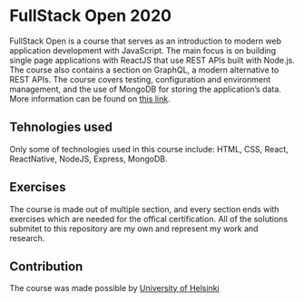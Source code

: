 # FullStack Open 2020

FullStack Open is a course that serves as an introduction to modern web application development with JavaScript. The main focus is on building single page applications with ReactJS that use REST APIs built with Node.js. The course also contains a section on GraphQL, a modern alternative to REST APIs.
The course covers testing, configuration and environment management, and the use of MongoDB for storing the application’s data. More information can be found on [this link](https://fullstackopen.com/en/about).

## Tehnologies used
Only some of technologies used in this course include: HTML, CSS, React, ReactNative, NodeJS, Express, MongoDB. 


## Exercises
The course is made out of multiple section, and every section ends with exercises which are needed for the offical certification. All of the solutions submitet to this repository are my own and represent my work and research.


## Contribution
The course was made possible by [University of Helsinki](https://www.helsinki.fi/en)
